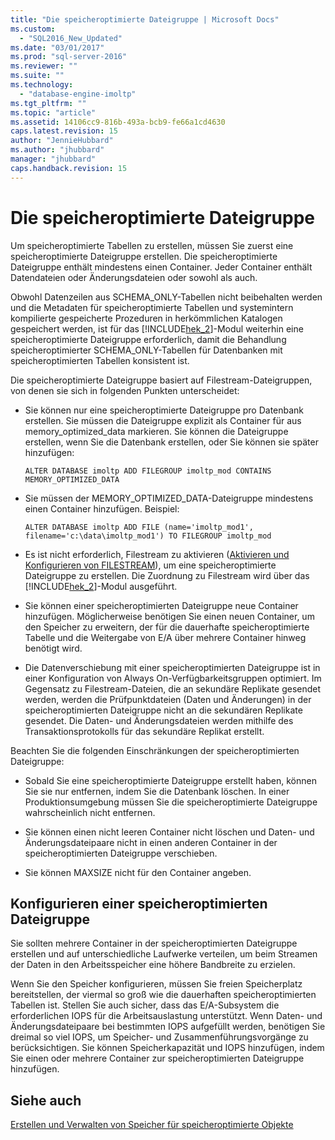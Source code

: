 ```yaml
---
title: "Die speicheroptimierte Dateigruppe | Microsoft Docs"
ms.custom: 
  - "SQL2016_New_Updated"
ms.date: "03/01/2017"
ms.prod: "sql-server-2016"
ms.reviewer: ""
ms.suite: ""
ms.technology: 
  - "database-engine-imoltp"
ms.tgt_pltfrm: ""
ms.topic: "article"
ms.assetid: 14106cc9-816b-493a-bcb9-fe66a1cd4630
caps.latest.revision: 15
author: "JennieHubbard"
ms.author: "jhubbard"
manager: "jhubbard"
caps.handback.revision: 15
---
```

# Die speicheroptimierte Dateigruppe
  Um speicheroptimierte Tabellen zu erstellen, müssen Sie zuerst eine speicheroptimierte Dateigruppe erstellen. Die speicheroptimierte Dateigruppe enthält mindestens einen Container. Jeder Container enthält Datendateien oder Änderungsdateien oder sowohl als auch.  
  
 Obwohl Datenzeilen aus SCHEMA_ONLY-Tabellen nicht beibehalten werden und die Metadaten für speicheroptimierte Tabellen und systemintern kompilierte gespeicherte Prozeduren in herkömmlichen Katalogen gespeichert werden, ist für das [!INCLUDE[hek_2](../../includes/hek-2-md.md)]-Modul weiterhin eine speicheroptimierte Dateigruppe erforderlich, damit die Behandlung speicheroptimierter SCHEMA_ONLY-Tabellen für Datenbanken mit speicheroptimierten Tabellen konsistent ist.  
  
 Die speicheroptimierte Dateigruppe basiert auf Filestream-Dateigruppen, von denen sie sich in folgenden Punkten unterscheidet:  
  
-   Sie können nur eine speicheroptimierte Dateigruppe pro Datenbank erstellen. Sie müssen die Dateigruppe explizit als Container für aus memory_optimized_data markieren. Sie können die Dateigruppe erstellen, wenn Sie die Datenbank erstellen, oder Sie können sie später hinzufügen:  
  
    ```  
    ALTER DATABASE imoltp ADD FILEGROUP imoltp_mod CONTAINS MEMORY_OPTIMIZED_DATA  
    ```  
  
-   Sie müssen der MEMORY_OPTIMIZED_DATA-Dateigruppe mindestens einen Container hinzufügen. Beispiel:  
  
    ```  
    ALTER DATABASE imoltp ADD FILE (name='imoltp_mod1', filename='c:\data\imoltp_mod1') TO FILEGROUP imoltp_mod  
    ```  
  
-   Es ist nicht erforderlich, Filestream zu aktivieren ([Aktivieren und Konfigurieren von FILESTREAM](../../relational-databases/blob/enable-and-configure-filestream.md)), um eine speicheroptimierte Dateigruppe zu erstellen. Die Zuordnung zu Filestream wird über das [!INCLUDE[hek_2](../../includes/hek-2-md.md)]-Modul ausgeführt.  
  
-   Sie können einer speicheroptimierten Dateigruppe neue Container hinzufügen. Möglicherweise benötigen Sie einen neuen Container, um den Speicher zu erweitern, der für die dauerhafte speicheroptimierte Tabelle und die Weitergabe von E/A über mehrere Container hinweg benötigt wird.  
  
-   Die Datenverschiebung mit einer speicheroptimierten Dateigruppe ist in einer Konfiguration von Always On-Verfügbarkeitsgruppen optimiert. Im Gegensatz zu Filestream-Dateien, die an sekundäre Replikate gesendet werden, werden die Prüfpunktdateien (Daten und Änderungen) in der speicheroptimierten Dateigruppe nicht an die sekundären Replikate gesendet. Die Daten- und Änderungsdateien werden mithilfe des Transaktionsprotokolls für das sekundäre Replikat erstellt.  
  
 Beachten Sie die folgenden Einschränkungen der speicheroptimierten Dateigruppe:  
  
-   Sobald Sie eine speicheroptimierte Dateigruppe erstellt haben, können Sie sie nur entfernen, indem Sie die Datenbank löschen. In einer Produktionsumgebung müssen Sie die speicheroptimierte Dateigruppe wahrscheinlich nicht entfernen.  
  
-   Sie können einen nicht leeren Container nicht löschen und Daten- und Änderungsdateipaare nicht in einen anderen Container in der speicheroptimierten Dateigruppe verschieben.  
  
-   Sie können MAXSIZE nicht für den Container angeben.  
  
## Konfigurieren einer speicheroptimierten Dateigruppe  
 Sie sollten mehrere Container in der speicheroptimierten Dateigruppe erstellen und auf unterschiedliche Laufwerke verteilen, um beim Streamen der Daten in den Arbeitsspeicher eine höhere Bandbreite zu erzielen.  
  
 Wenn Sie den Speicher konfigurieren, müssen Sie freien Speicherplatz bereitstellen, der viermal so groß wie die dauerhaften speicheroptimierten Tabellen ist. Stellen Sie auch sicher, dass das E/A-Subsystem die erforderlichen IOPS für die Arbeitsauslastung unterstützt. Wenn Daten- und Änderungsdateipaare bei bestimmten IOPS aufgefüllt werden, benötigen Sie dreimal so viel IOPS, um Speicher- und Zusammenführungsvorgänge zu berücksichtigen. Sie können Speicherkapazität und IOPS hinzufügen, indem Sie einen oder mehrere Container zur speicheroptimierten Dateigruppe hinzufügen.  
  
## Siehe auch  
 [Erstellen und Verwalten von Speicher für speicheroptimierte Objekte](../../relational-databases/in-memory-oltp/creating-and-managing-storage-for-memory-optimized-objects.md)  
  
  